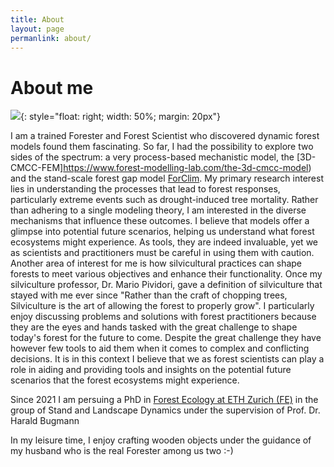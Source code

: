 ```yaml
---
title: About
layout: page
permanlink: about/
---
```

# About me

![]({{site.url}}/assets/images/favicon.jpg){: style="float: right; width: 50%; margin: 20px"}

I am a trained Forester and Forest Scientist who discovered dynamic forest models found them fascinating.
So far, I had the possibility to explore two sides of the spectrum: a very process-based mechanistic model, the [3D-CMCC-FEM]https://www.forest-modelling-lab.com/the-3d-cmcc-model) and the stand-scale forest gap model [ForClim](https://ites-fe.ethz.ch/openaccess/products/forclim).
My primary research interest lies in understanding the processes that lead to forest responses, particularly extreme events such as drought-induced tree mortality. 
Rather than adhering to a single modeling theory, I am interested in the diverse mechanisms that influence these outcomes.
I believe that models offer a glimpse into potential future scenarios, helping us understand what forest ecosystems might experience. As tools, they are indeed invaluable, yet we as scientists and practitioners must be careful in using them with caution.
Another area of interest for me is how silvicultural practices can shape forests to meet various objectives and enhance their functionality. Once my silviculture professor, Dr. Mario Pividori, gave a definition of silviculture that stayed with me ever since "Rather than the craft of chopping trees, Silviculture is the art of allowing the forest to properly grow". 
I particularly enjoy discussing problems and solutions with forest practitioners because they are the eyes and hands tasked with the great challenge to shape today's forest for the future to come. Despite the great challenge they have however few tools to aid them when it comes to complex and conflicting decisions.
It is in this context I believe that we as forest scientists can play a role in aiding and providing tools and insights on the potential future scenarios that the forest ecosystems might experience.

Since 2021 I am persuing a PhD in [Forest Ecology at ETH Zurich (FE)](https://fe.ethz.ch/en/) 
in the group of Stand and Landscape Dynamics under the supervision of Prof. Dr. Harald Bugmann 


In my leisure time, I enjoy crafting wooden objects under the guidance of my husband who is the real Forester among us two :-)